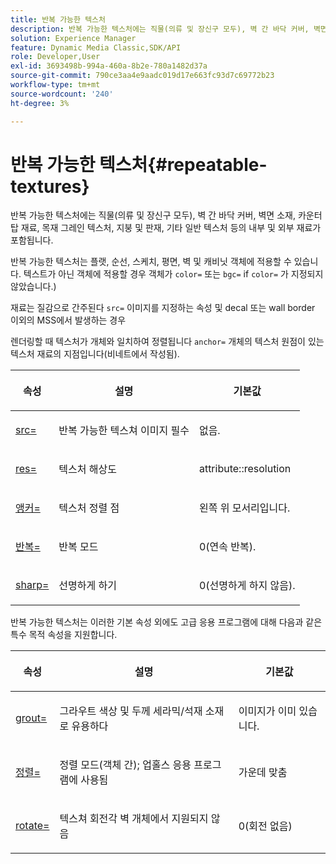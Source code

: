 ```yaml
---
title: 반복 가능한 텍스처
description: 반복 가능한 텍스처에는 직물(의류 및 장신구 모두), 벽 간 바닥 커버, 벽면 소재, 카운터탑 재료, 목재 그레인 텍스처, 지붕 및 판재, 기타 일반 텍스처 등의 내부 및 외부 재료가 포함됩니다.
solution: Experience Manager
feature: Dynamic Media Classic,SDK/API
role: Developer,User
exl-id: 3693498b-994a-460a-8b2e-780a1482d37a
source-git-commit: 790ce3aa4e9aadc019d17e663fc93d7c69772b23
workflow-type: tm+mt
source-wordcount: '240'
ht-degree: 3%

---
```


# 반복 가능한 텍스처{#repeatable-textures}

반복 가능한 텍스처에는 직물(의류 및 장신구 모두), 벽 간 바닥 커버, 벽면 소재, 카운터탑 재료, 목재 그레인 텍스처, 지붕 및 판재, 기타 일반 텍스처 등의 내부 및 외부 재료가 포함됩니다.

반복 가능한 텍스처는 플랫, 순선, 스케치, 평면, 벽 및 캐비닛 객체에 적용할 수 있습니다. 텍스트가 아닌 객체에 적용할 경우 객체가 `color=` 또는 `bgc=` if `color=` 가 지정되지 않았습니다.)

재료는 질감으로 간주된다 `src=` 이미지를 지정하는 속성 및 decal 또는 wall border 이외의 MSS에서 발생하는 경우

렌더링할 때 텍스처가 개체와 일치하여 정렬됩니다 `anchor=` 개체의 텍스처 원점이 있는 텍스처 재료의 지점입니다(비네트에서 작성됨).

<table id="table_992A6E93E4274B598A236F8F728F017A"> 
 <thead> 
  <tr> 
   <th colname="col1" class="entry"> <p>속성 </p> </th> 
   <th colname="col2" class="entry"> <p>설명 </p> </th> 
   <th colname="col3" class="entry"> <p>기본값 </p> </th> 
  </tr> 
 </thead>
 <tbody> 
  <tr> 
   <td colname="col1"> <p> <a href="../../../../../../ir-api/http-protocol/image-rendering-api-ref/c-ir-http-protocol-ref/c-ir-http-protocol-command-reference/r-ir-src.md#reference-62c98abad22149d68d405ed6aaff8272" type="reference" format="dita" scope="local"> <span class="codeph"> src= </span> </a> </p> </td> 
   <td colname="col2"> <p>반복 가능한 텍스쳐 이미지 필수 </p> </td> 
   <td colname="col3"> <p>없음. </p> </td> 
  </tr> 
  <tr> 
   <td colname="col1"> <p> <a href="../../../../../../ir-api/http-protocol/image-rendering-api-ref/c-ir-http-protocol-ref/c-ir-http-protocol-command-reference/r-ir-res.md#reference-0ad9de8887144c83a6db97b4994f7c04" type="reference" format="dita" scope="local"> <span class="codeph"> res= </span> </a> </p> </td> 
   <td colname="col2"> <p>텍스처 해상도 </p> </td> 
   <td colname="col3"> <span class="codeph"> attribute::resolution </span> </td> 
  </tr> 
  <tr> 
   <td colname="col1"> <p> <a href="../../../../../../ir-api/http-protocol/image-rendering-api-ref/c-ir-http-protocol-ref/c-ir-http-protocol-command-reference/r-ir-http-anchor.md#reference-d53923d785c9442997dc7f2199524c26" type="reference" format="dita" scope="local"> <span class="codeph"> 앵커= </span> </a> </p> </td> 
   <td colname="col2"> <p>텍스처 정렬 점 </p> </td> 
   <td colname="col3"> <p>왼쪽 위 모서리입니다. </p> </td> 
  </tr> 
  <tr> 
   <td colname="col1"> <p> <a href="../../../../../../ir-api/http-protocol/image-rendering-api-ref/c-ir-http-protocol-ref/c-ir-http-protocol-command-reference/r-ir-http-repeat.md#reference-37749da8233f42599ecf4731055fb7d8" type="reference" format="dita" scope="local"> <span class="codeph"> 반복= </span> </a> </p> </td> 
   <td colname="col2"> <p>반복 모드 </p> </td> 
   <td colname="col3"> <p>0(연속 반복). </p> </td> 
  </tr> 
  <tr> 
   <td colname="col1"> <p> <a href="../../../../../../ir-api/http-protocol/image-rendering-api-ref/c-ir-http-protocol-ref/c-ir-http-protocol-command-reference/r-ir-http-sharp.md#reference-acdd87f6b5de4e3a85e5d3c03022a35a" type="reference" format="dita" scope="local"> <span class="codeph"> sharp= </span> </a> </p> </td> 
   <td colname="col2"> <p>선명하게 하기 </p> </td> 
   <td colname="col3"> <p>0(선명하게 하지 않음). </p> </td> 
  </tr> 
 </tbody> 
</table>

반복 가능한 텍스처는 이러한 기본 속성 외에도 고급 응용 프로그램에 대해 다음과 같은 특수 목적 속성을 지원합니다.

<table id="table_A97365804CB143DEB31F26A65DA3CE04"> 
 <thead> 
  <tr> 
   <th colname="col1" class="entry"> <p>속성 </p> </th> 
   <th colname="col2" class="entry"> <p>설명 </p> </th> 
   <th colname="col3" class="entry"> <p>기본값 </p> </th> 
  </tr> 
 </thead>
 <tbody> 
  <tr> 
   <td colname="col1"> <p> <a href="../../../../../../ir-api/http-protocol/image-rendering-api-ref/c-ir-http-protocol-ref/c-ir-http-protocol-command-reference/r-ir-grout.md#reference-73651cbbbc344adba2626ef950d3672a" type="reference" format="dita" scope="local"> <span class="codeph"> grout= </span> </a> </p> </td> 
   <td colname="col2"> <p>그라우트 색상 및 두께 세라믹/석재 소재로 유용하다 </p> </td> 
   <td colname="col3"> <p>이미지가 이미 있습니다. </p> </td> 
  </tr> 
  <tr> 
   <td colname="col1"> <p> <a href="../../../../../../ir-api/http-protocol/image-rendering-api-ref/c-ir-http-protocol-ref/c-ir-http-protocol-command-reference/r-ir-align.md#reference-4d63baa522ce42f9b15167ba34c5c6a7" type="reference" format="dita" scope="local"> <span class="codeph"> 정렬= </span> </a> </p> </td> 
   <td colname="col2"> <p>정렬 모드(객체 간); 업홀스 응용 프로그램에 사용됨 </p> </td> 
   <td colname="col3"> <p>가운데 맞춤 </p> </td> 
  </tr> 
  <tr> 
   <td colname="col1"> <p> <a href="../../../../../../ir-api/http-protocol/image-rendering-api-ref/c-ir-http-protocol-ref/c-ir-http-protocol-command-reference/r-ir-rotate.md#reference-3745d74a913e4065b7ac009fb4fd9e3c" type="reference" format="dita" scope="local"> <span class="codeph"> rotate= </span> </a> </p> </td> 
   <td colname="col2"> <p>텍스쳐 회전각 벽 개체에서 지원되지 않음 </p> </td> 
   <td colname="col3"> <p>0(회전 없음) </p> </td> 
  </tr> 
 </tbody> 
</table>
